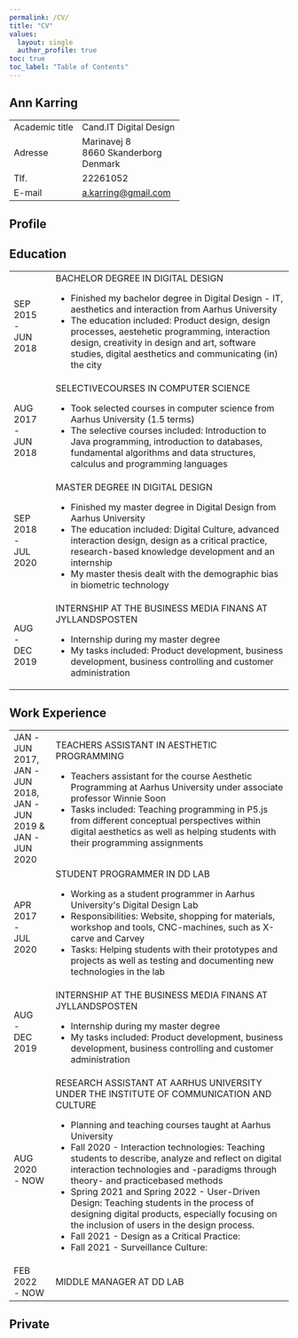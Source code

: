 ```yaml
---
permalink: /CV/
title: "CV"
values:
  layout: single
  author_profile: true
toc: true
toc_label: "Table of Contents"
---
```


## Ann Karring

<table>
  <tr>
    <td>Academic title</td>
    <td>Cand.IT Digital Design</td>
  </tr>
  <tr>
    <td>Adresse</td>
    <td>Marinavej 8<br>8660 Skanderborg<br>Denmark</td>
  </tr>
  <tr>
    <td>Tlf.</td>
    <td>22261052</td>
  </tr>
  <tr>
    <td>E-mail</td>
    <td><a href="mailto:a.karring@gmail.com">a.karring@gmail.com</a></td>
  </tr>
</table>

## Profile


## Education

<table style="width: 100%">
  <colgroup>
    <col span="1" style="width: 15%;">
    <col span="1" style="width: 85%;">
  </colgroup>
  <tr>
    <td>SEP 2015<br>-<br>JUN 2018</td>
    <td>BACHELOR DEGREE IN DIGITAL DESIGN<ul><li>Finished my bachelor degree in Digital Design - IT, aesthetics and interaction from Aarhus University</li><li>The education included: Product design, design processes, aestehetic programming, interaction design, creativity in design and art, software studies, digital aesthetics and communicating (in) the city</li></ul></td>
  </tr>
  <tr>
    <td>AUG 2017<br>-<br>JUN 2018</td>
    <td>SELECTIVECOURSES IN COMPUTER SCIENCE<ul><li>Took selected courses in computer science from Aarhus University (1.5 terms)</li><li>The selective courses included: Introduction to Java programming, introduction to databases, fundamental algorithms and data structures, calculus and programming languages</li></ul></td>
  </tr>
  <tr>
    <td>SEP 2018<br>-<br>JUL 2020</td>
    <td>MASTER DEGREE IN DIGITAL DESIGN<ul><li>Finished my master degree in Digital Design from Aarhus University</li><li>The education included: Digital Culture, advanced interaction design, design as a critical practice, research-based knowledge development and an internship</li><li>My master thesis dealt with the demographic bias in biometric technology</li></ul></td>
  </tr>
  <tr>
    <td>AUG<br>-<br>DEC 2019</td>
    <td>INTERNSHIP AT THE BUSINESS MEDIA FINANS AT JYLLANDSPOSTEN<ul><li>Internship during my master degree</li><li>My tasks included: Product development, business development, business controlling and customer administration</li></ul></td>
  </tr>
</table>

## Work Experience

<table style="width: 100%">
  <colgroup>
    <col span="1" style="width: 15%;">
    <col span="1" style="width: 85%;">
  </colgroup>
  <tr>
    <td>JAN -<br>JUN 2017,<br>JAN -<br>JUN 2018,<br>JAN -<br>JUN 2019 &<br>JAN -<br>JUN 2020</td>
    <td>TEACHERS ASSISTANT IN AESTHETIC PROGRAMMING<ul><li>Teachers assistant for the course Aesthetic Programming at Aarhus University under associate professor Winnie Soon</li><li>Tasks included: Teaching programming in P5.js from different conceptual perspectives within digital aesthetics as well as helping students with their programming assignments</li></ul></td>
  </tr>
  <tr>
    <td>APR 2017<br>-<br>JUL 2020</td>
    <td>STUDENT PROGRAMMER IN DD LAB<ul><li>Working as a student programmer in Aarhus University's Digital Design Lab</li><li>Responsibilities: Website, shopping for materials, workshop and tools, CNC-machines, such as X-carve and Carvey</li><li>Tasks: Helping students with their prototypes and projects as well as testing and documenting new technologies in the lab</li></ul></td>
  </tr>
  <tr>
    <td>AUG<br>-<br>DEC 2019</td>
    <td>INTERNSHIP AT THE BUSINESS MEDIA FINANS AT JYLLANDSPOSTEN<ul><li>Internship during my master degree</li><li>My tasks included: Product development, business development, business controlling and customer administration</li></ul></td>
  </tr>
  <tr>
    <td>AUG 2020<br>- NOW</td>
    <td>RESEARCH ASSISTANT AT AARHUS UNIVERSITY UNDER THE INSTITUTE OF COMMUNICATION AND CULTURE<ul><li>Planning and teaching courses taught at Aarhus University</li><li>Fall 2020 - Interaction technologies: Teaching students to describe, analyze and reflect on digital interaction technologies and -paradigms through theory- and practicebased methods</li><li>Spring 2021 and Spring 2022 - User-Driven Design: Teaching students in the process of designing digital products, especially focusing on the inclusion of users in the design process.</li><li>Fall 2021 - Design as a Critical Practice: </li><li>Fall 2021 - Surveillance Culture: </li></ul></td>
  </tr>
  <tr>
    <td>FEB 2022<br>- NOW</td>
    <td>MIDDLE MANAGER AT DD LAB</td>
  </tr>
</table>

## Private
